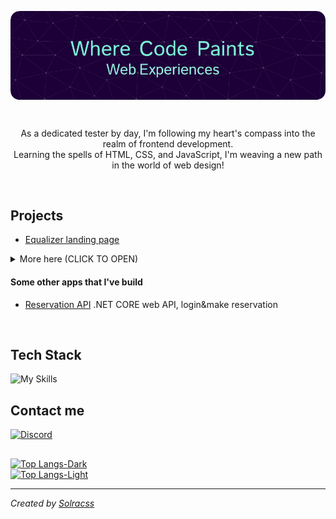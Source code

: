 <p align="center">
 <img src="https://github.com/solracss/solracss/blob/main/github-header-image.png" align="center">
</p>
<br>
<p align="center">As a dedicated tester by day, I'm following my heart's compass into the realm of frontend development. <br>
Learning the spells of HTML, CSS, and JavaScript, I'm weaving a new path in the world of web design!</p>
<br>

## Projects

- [Equalizer landing page](https://github.com/solracss/fem-equalizer-landing-page)


<details>
<summary>More here (CLICK TO OPEN)</summary>

### HTML, CSS
- [Data storage component](https://github.com/solracss/fem-fylo-data-storage-component)
- [Testimonial grid section](https://github.com/solracss/fem-testimonials-grid-section)
- [4 card secton](https://github.com/solracss/fem-4-card-feature-section) 
- [Result summary component](https://github.com/solracss/fem-results-summary-component)
- [3 column preview card](https://github.com/solracss/fem-3-collumn-preview-card)
- [Stats preview card](https://github.com/solracss/fem-stats-preview-card)
- [Single price grid](https://github.com/solracss/fem-single-price-component)
- [Huddle landing page](https://github.com/solracss/FrontendMentor-Huddle-landing-page-with-single-introductory-section)
- [Order Summary](https://github.com/solracss/FrontendMentor-order-summary)
- [Profile card](https://github.com/solracss/FrontendMentor-profile-card)
- [Product preview](https://github.com/solracss/FrontendMentor-product-preview-card)
- [NFT Card](https://github.com/solracss/FrontendMentor-nft-card)
- [QR Component](https://github.com/solracss/FrontendMentor-QR-component)
</details>

#### Some other apps that I've build

- [Reservation API](https://github.com/solracss/reservation-api#reservation-api) .NET CORE web API, login&make reservation
<br>

## Tech Stack

![My Skills](https://skillicons.dev/icons?i=html,css,js,sass,vscode,figma,git,github)
<br>

## Contact me

[![Discord](https://img.shields.io/badge/Contact-C4rlos%239278-blue?label=Discord&logo=discord&logoColor=ffffff)](https://discordapp.com/users/781484299098390529/)

##


[![Top Langs-Dark](https://github-readme-stats.vercel.app/api/top-langs/?username=solracss&count_private=true&layout=compact&theme=dark#gh-dark-mode-only)](https://github.com/anuraghazra/github-readme-stats)<br/>
[![Top Langs-Light](https://github-readme-stats.vercel.app/api/top-langs/?username=solracss&count_private=true&layout=compact&theme=default#gh-light-mode-only)](https://github.com/anuraghazra/github-readme-stats#gh-light-mode-only)<br/>



---

_Created by [Solracss](https://github.com/solracss)_

